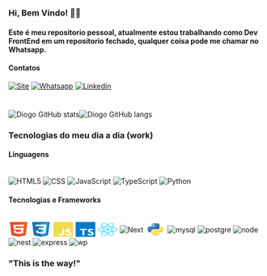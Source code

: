 ### Hi, Bem Vindo! 🖖🏻
#### Este é meu repositorio pessoal, atualmente estou trabalhando como Dev FrontEnd em um repositorio fechado, qualquer coisa pode me chamar no Whatsapp.

#### Contatos
[![Site](https://img.shields.io/badge/website-000000?style=for-the-badge&logo=About.me&logoColor=white
	)](https://www.inovaseven.com.br/)
[![Whatsapp](https://img.shields.io/badge/WhatsApp-25D366?style=for-the-badge&logo=whatsapp&logoColor=white)](https://w.app/vyAWHN )
[![Linkedin](https://img.shields.io/badge/LinkedIn-0077B5?style=for-the-badge&logo=linkedin&logoColor=white)](https://www.linkedin.com/in/diogosis-inovaseven/ )

#
![Diogo GitHub stats](https://github-readme-stats.vercel.app/api?username=DiogoSis&show_icons=true&theme=dark)![Diogo GitHub langs](https://github-readme-stats.vercel.app/api/top-langs/?username=DiogoSis&show_icons=true&theme=dark)


### Tecnologias do meu dia a dia (work)

#### Linguagens 
<div style="display: inline-block"><br/>
  <img aling="center" alt="HTML5" src="https://img.shields.io/badge/HTML5-E34F26?style=for-the-badge&logo=html5&logoColor=white">
  <img aling="center" alt="CSS" src="https://img.shields.io/badge/CSS3-1572B6?style=for-the-badge&logo=css3&logoColor=white">
  <img aling="center" alt="JavaScript" src="https://img.shields.io/badge/JavaScript-F7DF1E?style=for-the-badge&logo=javascript&logoColor=black">
  <img aling="center" alt="TypeScript" src="https://img.shields.io/badge/TypeScript-007ACC?style=for-the-badge&logo=typescript&logoColor=white">
  <img aling="center" alt="Python" src="https://img.shields.io/badge/Python-14354C?style=for-the-badge&logo=python&logoColor=white">
</div>

#### Tecnologias e Frameworks 
<!-- <div style="display: inline-block"><br/>
  <img aling="center" alt="HTML5" src="https://img.shields.io/badge/Node.js-43853D?style=for-the-badge&logo=node.js&logoColor=white">
  <img aling="center" alt="CSS" src="https://img.shields.io/badge/Express.js-404D59?style=for-the-badge">
  <img aling="center" alt="JavaScript" src="https://img.shields.io/badge/React-20232A?style=for-the-badge&logo=react&logoColor=61DAFB">
  <img aling="center" alt="TypeScript" src="https://img.shields.io/badge/MySQL-00000F?style=for-the-badge&logo=mysql&logoColor=white">
  <img aling="center" alt="Python" src="https://img.shields.io/badge/Amazon_AWS-FF9900?style=for-the-badge&logo=amazonaws&logoColor=white">
</div> -->

<div style="display: inline_block"><br>
  <img align="center" alt="HTML" height="30" width="40" src="https://raw.githubusercontent.com/devicons/devicon/master/icons/html5/html5-original.svg">
  <img align="center" alt="CSS" height="30" width="40" src="https://raw.githubusercontent.com/devicons/devicon/master/icons/css3/css3-original.svg">
  <img align="center" alt="Js" height="30" width="40" src="https://raw.githubusercontent.com/devicons/devicon/master/icons/javascript/javascript-plain.svg">
  <img align="center" alt="Ts" height="30" width="40" src="https://raw.githubusercontent.com/devicons/devicon/master/icons/typescript/typescript-plain.svg">
  <img align="center" alt="React" height="30" width="40" src="https://raw.githubusercontent.com/devicons/devicon/master/icons/react/react-original.svg">
  <img align="center" alt="Next" height="30" width="40" src="https://cdn.jsdelivr.net/gh/devicons/devicon/icons/nextjs/nextjs-original.svg">
  <img align="center" alt="Python" height="30" width="40" src="https://raw.githubusercontent.com/devicons/devicon/master/icons/python/python-original.svg">
  <img align="center" alt="mysql" height="30" width="40" src="https://cdn.jsdelivr.net/gh/devicons/devicon/icons/mysql/mysql-plain.svg">
  <img align="center" alt="postgre" height="30" width="40" src="https://cdn.jsdelivr.net/gh/devicons/devicon/icons/postgresql/postgresql-original.svg">
  <img align="center" alt="node" height="30" width="40" src="https://cdn.jsdelivr.net/gh/devicons/devicon/icons/nodejs/nodejs-original.svg">
  <img align="center" alt="nest" height="30" width="40" src="https://cdn.jsdelivr.net/gh/devicons/devicon/icons/nestjs/nestjs-plain.svg">
  <img align="center" alt="express" height="30" width="40" src="https://cdn.jsdelivr.net/gh/devicons/devicon/icons/express/express-original.svg">
  <img align="center" alt="wp" height="30" width="40" src="https://cdn.jsdelivr.net/gh/devicons/devicon/icons/wordpress/wordpress-plain.svg">

</div>

### "This is the way!"

